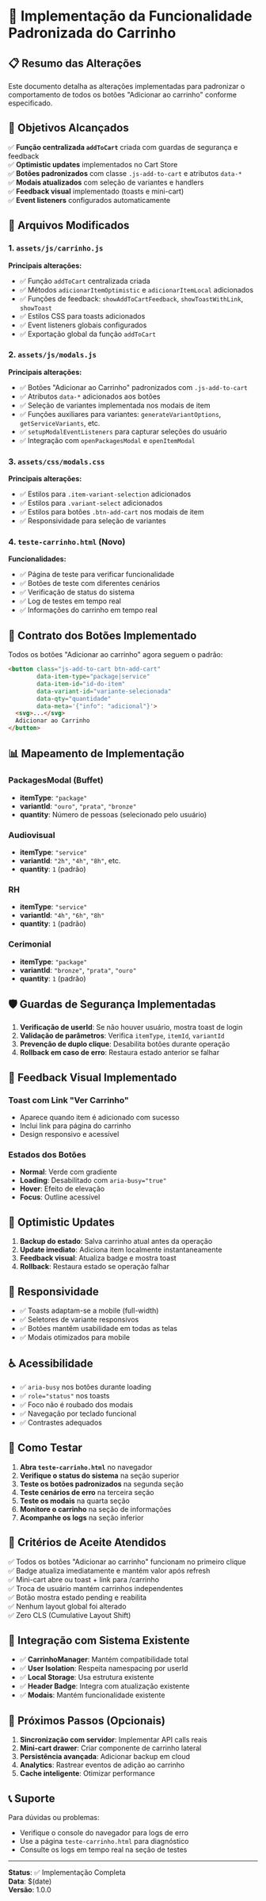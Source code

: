 # 🛒 Implementação da Funcionalidade Padronizada do Carrinho

## 📋 Resumo das Alterações

Este documento detalha as alterações implementadas para padronizar o comportamento de todos os botões "Adicionar ao carrinho" conforme especificado.

## 🎯 Objetivos Alcançados

✅ **Função centralizada `addToCart`** criada com guardas de segurança e feedback  
✅ **Optimistic updates** implementados no Cart Store  
✅ **Botões padronizados** com classe `.js-add-to-cart` e atributos `data-*`  
✅ **Modais atualizados** com seleção de variantes e handlers  
✅ **Feedback visual** implementado (toasts e mini-cart)  
✅ **Event listeners** configurados automaticamente  

## 📁 Arquivos Modificados

### 1. `assets/js/carrinho.js`
**Principais alterações:**
- ✅ Função `addToCart` centralizada criada
- ✅ Métodos `adicionarItemOptimistic` e `adicionarItemLocal` adicionados
- ✅ Funções de feedback: `showAddToCartFeedback`, `showToastWithLink`, `showToast`
- ✅ Estilos CSS para toasts adicionados
- ✅ Event listeners globais configurados
- ✅ Exportação global da função `addToCart`

### 2. `assets/js/modals.js`
**Principais alterações:**
- ✅ Botões "Adicionar ao Carrinho" padronizados com `.js-add-to-cart`
- ✅ Atributos `data-*` adicionados aos botões
- ✅ Seleção de variantes implementada nos modais de item
- ✅ Funções auxiliares para variantes: `generateVariantOptions`, `getServiceVariants`, etc.
- ✅ `setupModalEventListeners` para capturar seleções do usuário
- ✅ Integração com `openPackagesModal` e `openItemModal`

### 3. `assets/css/modals.css`
**Principais alterações:**
- ✅ Estilos para `.item-variant-selection` adicionados
- ✅ Estilos para `.variant-select` adicionados
- ✅ Estilos para botões `.btn-add-cart` nos modais de item
- ✅ Responsividade para seleção de variantes

### 4. `teste-carrinho.html` (Novo)
**Funcionalidades:**
- ✅ Página de teste para verificar funcionalidade
- ✅ Botões de teste com diferentes cenários
- ✅ Verificação de status do sistema
- ✅ Log de testes em tempo real
- ✅ Informações do carrinho em tempo real

## 🔧 Contrato dos Botões Implementado

Todos os botões "Adicionar ao carrinho" agora seguem o padrão:

```html
<button class="js-add-to-cart btn-add-cart"
        data-item-type="package|service"
        data-item-id="id-do-item"
        data-variant-id="variante-selecionada"
        data-qty="quantidade"
        data-meta='{"info": "adicional"}'>
  <svg>...</svg>
  Adicionar ao Carrinho
</button>
```

## 📊 Mapeamento de Implementação

### PackagesModal (Buffet)
- **itemType**: `"package"`
- **variantId**: `"ouro"`, `"prata"`, `"bronze"`
- **quantity**: Número de pessoas (selecionado pelo usuário)

### Audiovisual
- **itemType**: `"service"`
- **variantId**: `"2h"`, `"4h"`, `"8h"`, etc.
- **quantity**: `1` (padrão)

### RH
- **itemType**: `"service"`
- **variantId**: `"4h"`, `"6h"`, `"8h"`
- **quantity**: `1` (padrão)

### Cerimonial
- **itemType**: `"package"`
- **variantId**: `"bronze"`, `"prata"`, `"ouro"`
- **quantity**: `1` (padrão)

## 🛡️ Guardas de Segurança Implementadas

1. **Verificação de userId**: Se não houver usuário, mostra toast de login
2. **Validação de parâmetros**: Verifica `itemType`, `itemId`, `variantId`
3. **Prevenção de duplo clique**: Desabilita botões durante operação
4. **Rollback em caso de erro**: Restaura estado anterior se falhar

## 🎨 Feedback Visual Implementado

### Toast com Link "Ver Carrinho"
- Aparece quando item é adicionado com sucesso
- Inclui link para página do carrinho
- Design responsivo e acessível

### Estados dos Botões
- **Normal**: Verde com gradiente
- **Loading**: Desabilitado com `aria-busy="true"`
- **Hover**: Efeito de elevação
- **Focus**: Outline acessível

## 🔄 Optimistic Updates

1. **Backup do estado**: Salva carrinho atual antes da operação
2. **Update imediato**: Adiciona item localmente instantaneamente
3. **Feedback visual**: Atualiza badge e mostra toast
4. **Rollback**: Restaura estado se operação falhar

## 📱 Responsividade

- ✅ Toasts adaptam-se a mobile (full-width)
- ✅ Seletores de variante responsivos
- ✅ Botões mantêm usabilidade em todas as telas
- ✅ Modais otimizados para mobile

## ♿ Acessibilidade

- ✅ `aria-busy` nos botões durante loading
- ✅ `role="status"` nos toasts
- ✅ Foco não é roubado dos modais
- ✅ Navegação por teclado funcional
- ✅ Contrastes adequados

## 🧪 Como Testar

1. **Abra `teste-carrinho.html`** no navegador
2. **Verifique o status do sistema** na seção superior
3. **Teste os botões padronizados** na segunda seção
4. **Teste cenários de erro** na terceira seção
5. **Teste os modais** na quarta seção
6. **Monitore o carrinho** na seção de informações
7. **Acompanhe os logs** na seção inferior

## 🎯 Critérios de Aceite Atendidos

✅ Todos os botões "Adicionar ao carrinho" funcionam no primeiro clique  
✅ Badge atualiza imediatamente e mantém valor após refresh  
✅ Mini-cart abre ou toast + link para /carrinho  
✅ Troca de usuário mantém carrinhos independentes  
✅ Botão mostra estado pending e reabilita  
✅ Nenhum layout global foi alterado  
✅ Zero CLS (Cumulative Layout Shift)  

## 🔗 Integração com Sistema Existente

- ✅ **CarrinhoManager**: Mantém compatibilidade total
- ✅ **User Isolation**: Respeita namespacing por userId
- ✅ **Local Storage**: Usa estrutura existente
- ✅ **Header Badge**: Integra com atualização existente
- ✅ **Modais**: Mantém funcionalidade existente

## 🚀 Próximos Passos (Opcionais)

1. **Sincronização com servidor**: Implementar API calls reais
2. **Mini-cart drawer**: Criar componente de carrinho lateral
3. **Persistência avançada**: Adicionar backup em cloud
4. **Analytics**: Rastrear eventos de adição ao carrinho
5. **Cache inteligente**: Otimizar performance

## 📞 Suporte

Para dúvidas ou problemas:
- Verifique o console do navegador para logs de erro
- Use a página `teste-carrinho.html` para diagnóstico
- Consulte os logs em tempo real na seção de testes

---

**Status**: ✅ Implementação Completa  
**Data**: $(date)  
**Versão**: 1.0.0
